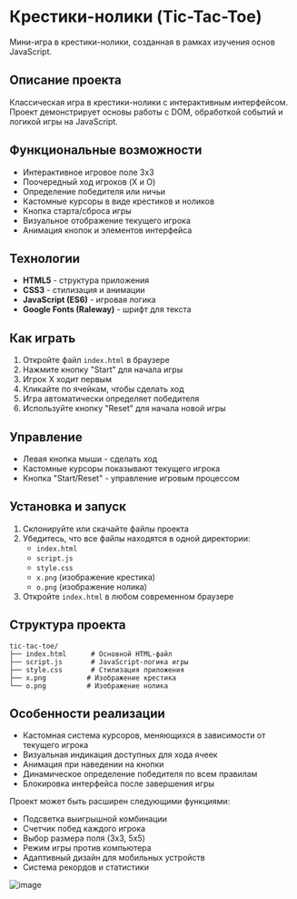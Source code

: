 # Крестики-нолики (Tic-Tac-Toe)

Мини-игра в крестики-нолики, созданная в рамках изучения основ JavaScript.

## Описание проекта

Классическая игра в крестики-нолики с интерактивным интерфейсом. Проект демонстрирует основы работы с DOM, обработкой событий и логикой игры на JavaScript.

## Функциональные возможности

- Интерактивное игровое поле 3x3
- Поочередный ход игроков (X и O)
- Определение победителя или ничьи
- Кастомные курсоры в виде крестиков и ноликов
- Кнопка старта/сброса игры
- Визуальное отображение текущего игрока
- Анимация кнопок и элементов интерфейса

## Технологии

- **HTML5** - структура приложения
- **CSS3** - стилизация и анимации
- **JavaScript (ES6)** - игровая логика
- **Google Fonts (Raleway)** - шрифт для текста

## Как играть

1. Откройте файл `index.html` в браузере
2. Нажмите кнопку "Start" для начала игры
3. Игрок X ходит первым
4. Кликайте по ячейкам, чтобы сделать ход
5. Игра автоматически определяет победителя
6. Используйте кнопку "Reset" для начала новой игры

## Управление

- Левая кнопка мыши - сделать ход
- Кастомные курсоры показывают текущего игрока
- Кнопка "Start/Reset" - управление игровым процессом

## Установка и запуск

1. Склонируйте или скачайте файлы проекта
2. Убедитесь, что все файлы находятся в одной директории:
   - `index.html`
   - `script.js`
   - `style.css`
   - `x.png` (изображение крестика)
   - `o.png` (изображение нолика)
3. Откройте `index.html` в любом современном браузере

## Структура проекта

```
tic-tac-toe/
├── index.html      # Основной HTML-файл
├── script.js       # JavaScript-логика игры
├── style.css       # Стилизация приложения
├── x.png          # Изображение крестика
└── o.png          # Изображение нолика
```

## Особенности реализации

- Кастомная система курсоров, меняющихся в зависимости от текущего игрока
- Визуальная индикация доступных для хода ячеек
- Анимация при наведении на кнопки
- Динамическое определение победителя по всем правилам
- Блокировка интерфейса после завершения игры

  
Проект может быть расширен следующими функциями:
- Подсветка выигрышной комбинации
- Счетчик побед каждого игрока
- Выбор размера поля (3x3, 5x5)
- Режим игры против компьютера
- Адаптивный дизайн для мобильных устройств
- Система рекордов и статистики

![image](https://github.com/user-attachments/assets/095edf9e-1fc4-49bc-a4fc-a83dc517ae84)
